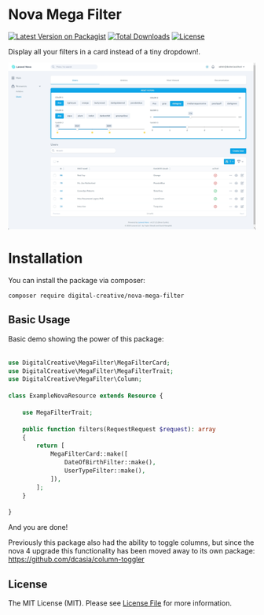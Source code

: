 # Nova Mega Filter

[![Latest Version on Packagist](https://img.shields.io/packagist/v/digital-creative/nova-mega-filter)](https://packagist.org/packages/digital-creative/nova-mega-filter)
[![Total Downloads](https://img.shields.io/packagist/dt/digital-creative/nova-mega-filter)](https://packagist.org/packages/digital-creative/nova-mega-filter)
[![License](https://img.shields.io/packagist/l/digital-creative/nova-mega-filter)](https://github.com/dcasia/nova-mega-filter/blob/master/LICENSE)

Display all your filters in a card instead of a tiny dropdown!.

<picture>
  <source media="(prefers-color-scheme: dark)" srcset="https://raw.githubusercontent.com/dcasia/nova-mega-filter/nova4/screenshots/dark.png">
  <img alt="Nova Mega Filter in Action" src="https://raw.githubusercontent.com/dcasia/nova-mega-filter/nova4/screenshots/light.png">
</picture>

# Installation

You can install the package via composer:

```
composer require digital-creative/nova-mega-filter
```

## Basic Usage

Basic demo showing the power of this package:

```php

use DigitalCreative\MegaFilter\MegaFilterCard;
use DigitalCreative\MegaFilter\MegaFilterTrait;
use DigitalCreative\MegaFilter\Column;

class ExampleNovaResource extends Resource {

    use MegaFilterTrait;

    public function filters(RequestRequest $request): array
    {
        return [
            MegaFilterCard::make([
                DateOfBirthFilter::make(),
                UserTypeFilter::make(),
            ]),
        ];
    }

}
```

And you are done!

Previously this package also had the ability to toggle columns, but since the nova 4 upgrade this functionality has been
moved away to its own package: https://github.com/dcasia/column-toggler

## License

The MIT License (MIT). Please see [License File](https://raw.githubusercontent.com/dcasia/nova-mega-filter/master/LICENSE) for more information.
